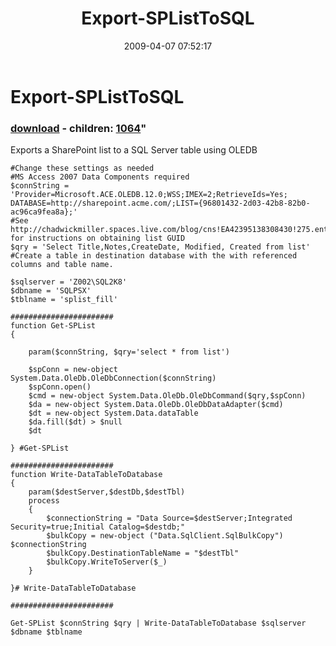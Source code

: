 ﻿---
pid:            1002
parent:         0
children:       1064
poster:         Chad Miller
title:          Export-SPListToSQL
date:           2009-04-07 07:52:17
format:         posh
---

# Export-SPListToSQL

### [download](1002.ps1) - children: [1064](1064.md)"

Exports a SharePoint list to a SQL Server table using OLEDB

```posh
#Change these settings as needed
#MS Access 2007 Data Components required
$connString = 'Provider=Microsoft.ACE.OLEDB.12.0;WSS;IMEX=2;RetrieveIds=Yes; DATABASE=http://sharepoint.acme.com/;LIST={96801432-2d03-42b8-82b0-ac96ca9fea8a};'
#See http://chadwickmiller.spaces.live.com/blog/cns!EA42395138308430!275.entry for instructions on obtaining list GUID
$qry = 'Select Title,Notes,CreateDate, Modified, Created from list'
#Create a table in destination database with the with referenced columns and table name.

$sqlserver = 'Z002\SQL2K8'
$dbname = 'SQLPSX'
$tblname = 'splist_fill'

#######################
function Get-SPList
{

    param($connString, $qry='select * from list')

    $spConn = new-object System.Data.OleDb.OleDbConnection($connString)
    $spConn.open()
    $cmd = new-object System.Data.OleDb.OleDbCommand($qry,$spConn) 
    $da = new-object System.Data.OleDb.OleDbDataAdapter($cmd) 
    $dt = new-object System.Data.dataTable 
    $da.fill($dt) > $null
    $dt

} #Get-SPList

#######################
function Write-DataTableToDatabase
{ 
    param($destServer,$destDb,$destTbl)
    process
    {
        $connectionString = "Data Source=$destServer;Integrated Security=true;Initial Catalog=$destdb;"
        $bulkCopy = new-object ("Data.SqlClient.SqlBulkCopy") $connectionString
        $bulkCopy.DestinationTableName = "$destTbl"
        $bulkCopy.WriteToServer($_)
    }

}# Write-DataTableToDatabase

#######################

Get-SPList $connString $qry | Write-DataTableToDatabase $sqlserver $dbname $tblname
```
